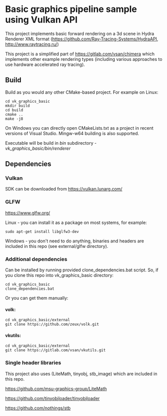 # Basic graphics pipeline sample using Vulkan API
This project implements basic forward rendering on a 3d scene in Hydra Renderer XML format (https://github.com/Ray-Tracing-Systems/HydraAPI, http://www.raytracing.ru/)

This project is a simplified part of https://gitlab.com/vsan/chimera which implements other example rendering types 
(including various approaches to use hardware accelerated ray tracing).

## Build

Build as you would any other CMake-based project. For example on Linux:
```
cd vk_graphics_basic
mkdir build
cd build
cmake ..
make -j8
```

On Windows you can directly open CMakeLists.txt as a project in recent versions of Visual Studio. Mingw-w64 building is also supported.

Executable will be build in *bin* subdirectory - *vk_graphics_basic/bin/renderer*

## Dependencies
### Vulkan 
SDK can be downloaded from https://vulkan.lunarg.com/

### GLFW 
https://www.glfw.org/

Linux - you can install it as a package on most systems, for example: 
```
sudo apt-get install libglfw3-dev
```

Windows - you don't need to do anything, binaries and headers are included in this repo (see external/glfw directory).

### Additional dependencies 
Can be installed by running provided clone_dependencies.bat script. So, if you clone this repo into vk_graphics_basic directory:

```
cd vk_graphics_basic
clone_dependencies.bat
```

Or you can get them manually:

#### volk:
```
cd vk_graphics_basic/external
git clone https://github.com/zeux/volk.git
```

#### vkutils:
```
cd vk_graphics_basic/external
git clone https://gitlab.com/vsan/vkutils.git
```

### Single header libraries
This project also uses  (LiteMath, tinyobj, stb_image) which are included in this repo.

https://github.com/msu-graphics-group/LiteMath

https://github.com/tinyobjloader/tinyobjloader

https://github.com/nothings/stb

